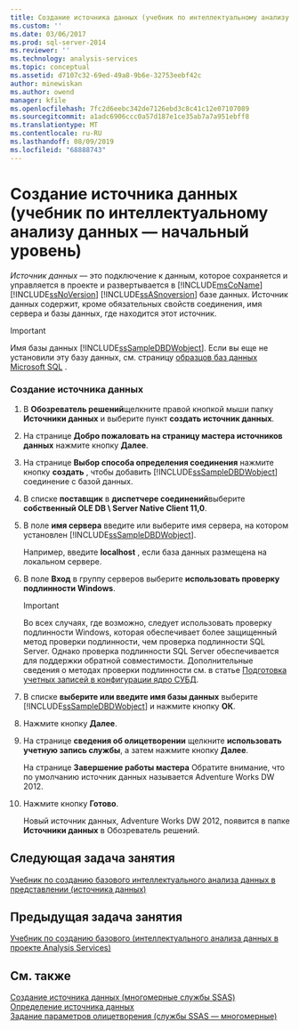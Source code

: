 ```yaml
---
title: Создание источника данных (учебник по интеллектуальному анализу данных — базовый) | Документация Майкрософт
ms.custom: ''
ms.date: 03/06/2017
ms.prod: sql-server-2014
ms.reviewer: ''
ms.technology: analysis-services
ms.topic: conceptual
ms.assetid: d7107c32-69ed-49a8-9b6e-32753eebf42c
author: minewiskan
ms.author: owend
manager: kfile
ms.openlocfilehash: 7fc2d6eebc342de7126ebd3c8c41c12e07107089
ms.sourcegitcommit: a1adc6906ccc0a57d187e1ce35ab7a7a951ebff8
ms.translationtype: MT
ms.contentlocale: ru-RU
ms.lasthandoff: 08/09/2019
ms.locfileid: "68888743"
---
```

# <a name="creating-a-data-source-basic-data-mining-tutorial"></a>Создание источника данных (учебник по интеллектуальному анализу данных — начальный уровень)
  *Источник данных* — это подключение к данным, которое сохраняется и управляется в проекте и развертывается в [!INCLUDE[msCoName](../includes/msconame-md.md)] [!INCLUDE[ssNoVersion](../includes/ssnoversion-md.md)] [!INCLUDE[ssASnoversion](../includes/ssasnoversion-md.md)] базе данных. Источник данных содержит, кроме обязательных свойств соединения, имя сервера и базы данных, где находится этот источник.  
  
> [!IMPORTANT]  
>  Имя базы данных [!INCLUDE[ssSampleDBDWobject](../includes/sssampledbdwobject-md.md)]. Если вы еще не установили эту базу данных, см. страницу [образцов баз данных Microsoft SQL](https://go.microsoft.com/fwlink/?LinkId=88417) .  
  
### <a name="to-create-a-data-source"></a>Создание источника данных  
  
1.  В **Обозреватель решений**щелкните правой кнопкой мыши папку **Источники данных** и выберите пункт **создать источник данных**.  
  
2.  На странице **Добро пожаловать на страницу мастера источников данных** нажмите кнопку **Далее**.  
  
3.  На странице **Выбор способа определения соединения** нажмите кнопку **создать** , чтобы добавить [!INCLUDE[ssSampleDBDWobject](../includes/sssampledbdwobject-md.md)] соединение с базой данных.  
  
4.  В списке **поставщик** в **диспетчере соединений**выберите **собственный OLE DB \ Server Native Client 11,0**.  
  
5.  В поле **имя сервера** введите или выберите имя сервера, на котором установлен [!INCLUDE[ssSampleDBDWobject](../includes/sssampledbdwobject-md.md)].  
  
     Например, введите **localhost** , если база данных размещена на локальном сервере.  
  
6.  В поле **Вход** в группу серверов выберите **использовать проверку подлинности Windows**.  
  
    > [!IMPORTANT]  
    >  Во всех случаях, где возможно, следует использовать проверку подлинности Windows, которая обеспечивает более защищенный метод проверки подлинности, чем проверка подлинности SQL Server. Однако проверка подлинности SQL Server обеспечивается для поддержки обратной совместимости. Дополнительные сведения о методах проверки подлинности см. в статье [Подготовка учетных записей в конфигурации ядро СУБД](../../2014/sql-server/install/database-engine-configuration-account-provisioning.md).  
  
7.  В списке **выберите или введите имя базы данных** выберите [!INCLUDE[ssSampleDBDWobject](../includes/sssampledbdwobject-md.md)] и нажмите кнопку **ОК**.  
  
8.  Нажмите кнопку **Далее**.  
  
9. На странице **сведения об олицетворении** щелкните **использовать учетную запись службы**, а затем нажмите кнопку **Далее**.  
  
     На странице **Завершение работы мастера** Обратите внимание, что по умолчанию источник данных называется Adventure Works DW 2012.  
  
10. Нажмите кнопку **Готово**.  
  
     Новый источник данных, Adventure Works DW 2012, появится в папке **Источники данных** в Обозреватель решений.  
  
## <a name="next-task-in-lesson"></a>Следующая задача занятия  
 [Учебник по созданию базового интеллектуального анализа данных в представлении &#40;источника данных&#41;](../../2014/tutorials/creating-a-data-source-view-basic-data-mining-tutorial.md)  
  
## <a name="previous-task-in-lesson"></a>Предыдущая задача занятия  
 [Учебник по созданию базового &#40;интеллектуального анализа данных в проекте Analysis Services&#41;](../../2014/tutorials/creating-an-analysis-services-project-basic-data-mining-tutorial.md)  
  
## <a name="see-also"></a>См. также  
 [Создание источника данных (многомерные службы SSAS)](https://docs.microsoft.com/analysis-services/multidimensional-models/create-a-data-source-ssas-multidimensional)   
 [Определение источника данных](https://docs.microsoft.com/analysis-services/lesson-1-2-defining-a-data-source)   
 [Задание параметров олицетворения (службы SSAS — многомерные)](https://docs.microsoft.com/analysis-services/multidimensional-models/set-impersonation-options-ssas-multidimensional)  
  
  
